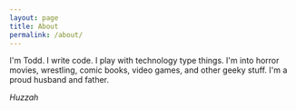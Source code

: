 ```yaml
---
layout: page
title: About
permalink: /about/
---
```


I'm Todd. I write code. I play with technology type things. I'm into horror movies, wrestling, comic books, video games, and other geeky stuff. I'm a proud husband and father. 

*Huzzah*
